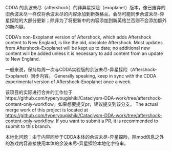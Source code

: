 CDDA 的余波未尽（aftershock）的非异星探险（exoplanet）版本，像已废弃的旧余波未尽一样仅将余波未尽的内容添加到新英格兰。会尽可能同步余波未尽-异星探险的大部分更新；除非为了将更新中的内容添加到新英格兰否则不会添加额外的新内容。


CDDA's non-Exoplanet version of Aftershock, which adds Aftershock content to New England, is like the old, obsolote Aftershock. Most updates from Aftershock-Exoplanet will be kept up to date; no additional new content will be added unless it is necessary to add content from an update to New England.

一般来说，保持每周一次与CDDA实验版的余波未尽-异星探险（Aftershock-Exoplanet）同步内容。
Generally speaking, keep in sync with the CDDA experimental version of Aftershock-Exoplanet once a week.

该项目的实际进行合并的工作位于https://github.com/typeryougishiki/Cataclysm-DDA-work/tree/aftershock-content-only-workflow。如果想要提交pr，建议提交到该分支。
The actual merge work of this project is located at https://github.com/typeryougishiki/Cataclysm-DDA-work/tree/aftershock-content-only-workflow. If you want to submit a PR, it is recommended to submit to this branch.



本地化问题：由于内容同步于CDDA本体的余波未尽-异星探险，除mod信息之外的游戏内容直接使用本体的余波未尽-异星探险本地化字符串。
